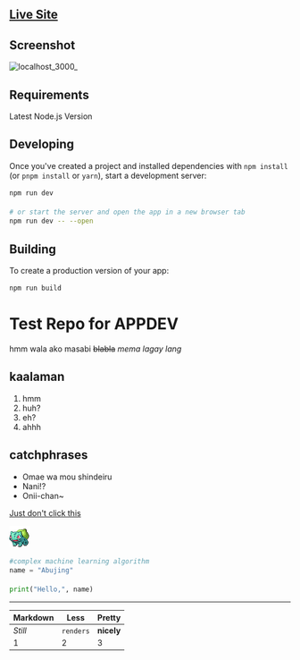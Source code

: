 ## [Live Site](https://git-simulation.web.app/)

## Screenshot

![localhost_3000_](https://user-images.githubusercontent.com/51516536/176693858-c42b0ac0-50ec-4675-aa08-8c841230829f.png)

## Requirements

Latest Node.js Version

## Developing

Once you've created a project and installed dependencies with `npm install` (or `pnpm install` or `yarn`), start a development server:

```bash
npm run dev

# or start the server and open the app in a new browser tab
npm run dev -- --open
```

## Building

To create a production version of your app:

```bash
npm run build
```





# Test Repo for **APPDEV**

hmm wala ako masabi ~~blabla~~
_mema lagay lang_

## kaalaman

1. hmm
2. huh?
3. eh?
4. ahhh

## catchphrases

- Omae wa mou shindeiru
- Nani!?
- Onii-chan~

[Just don't click this](https://nhentai.net)

![balbasaur](https://raw.githubusercontent.com/PokeAPI/sprites/master/sprites/pokemon/versions/generation-v/black-white/animated/1.gif)

```python
#complex machine learning algorithm
name = "Abujing"

print("Hello,", name)

```

---

| Markdown | Less      | Pretty     |
| -------- | --------- | ---------- |
| _Still_  | `renders` | **nicely** |
| 1        | 2         | 3          |
